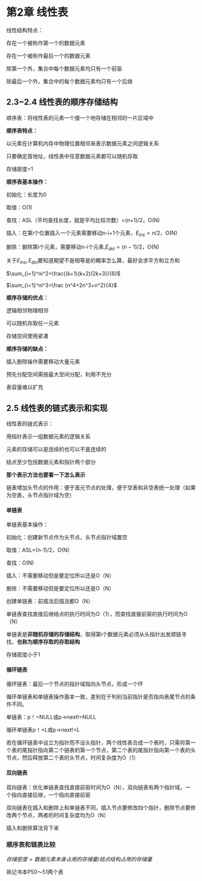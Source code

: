 # 第2章 线性表

线性结构特点：

存在一个被称作第一个的数据元素

存在一个被称作最后一个的数据元素

除第一个外，集合中每个数据元素均只有一个前驱

除最后一个外，集合中的每个数据元素均只有一个后继



## 2.3~2.4 线性表的顺序存储结构

顺序表：将线性表的元素一个接一个地存储在相邻的一片区域中

**顺序表特点：**

以元素在计算机内存中物理位置相邻来表示数据元素之间逻辑关系

只要确定首地址，线性表中任意数据元素都可以随机存取

存储密度=1



**顺序表基本操作：**

初始化：长度为0

取值：O(1)

查找：ASL（平均查找长度，就是平均比较次数）=(n+1)/2，O(N)

插入：在第i个位置插入一个元素需要移动n-i+1个元素，$E_{ins}=n/2$，O(N)

删除：删除第i个元素，需要移动n-i个元素,$E_{del}=(n-1)/2$，O(N)



关于$E_{ins},E_{del}$要知道期望不是相等是的概率怎么算，最好会求平方和立方和

$\sum_{i=1}^ni^2=\frac{(k+1)(k+2)(2k+3)}{6}$

$\sum_{i=1}^ni^3=\frac {n^4+2n^3+n^2}{4}$



**顺序存储的优点：**

逻辑相邻物理相邻

可以随机存取任一元素

存储空间使用紧凑



**顺序存储的缺点：**

插入删除操作需要移动大量元素

预先分配空间需按最大空间分配，利用不充分

表容量难以扩充



## 2.5 线性表的链式表示和实现

线性表的链式表示：

用指针表示一组数据元素的逻辑关系

元素的存储可以是连续的也可以不是连续的

结点至少包括数据元素和指针两个部分



**那个表示方法也要看一下怎么表示**

链表增加头节点的作用：便于首元节点的处理，便于空表和非空表统一处理（如果为空表，头节点指针域为空）

#### 单链表

单链表基本操作：

初始化：创建新节点作为头节点，头节点指针域置空

取值：ASL=(n-1)/2，O(N)

查找：O(N)

插入：不需要移动但是要定位所以还是O（N）

删除：不需要移动但是要定位所以还是O（N）

创建单链表：前插法后插法都O（N）

单链表查找直接后继结点的执行时间为O（1），而查找直接前驱的执行时间为O（N）

单链表是**非随机存储的存储结构**，取得第i个数据元素必须从头指针出发顺链寻找，**也称为顺序存取的存取结构**

存储密度小于1

#### 循环链表

循环链表：最后一个节点的指针域指向头节点，形成一个环

循环单链表和单链表操作基本一致，差别在于判别当前指针是否指向表尾节点的条件不同。

单链表：p！=NULL或p->next!=NULL

循环单链表p！=L或p->next!=L

若在循环链表中设立为指针而不设头指针，两个线性表合成一个表时，只需将第一个表的尾指针指向第二个链表的第一个节点，第二个表的尾指针指向第一个表的头节点，然后释放第二个表的头节点，时间复杂度为O（1）

#### 双向链表

双向链表：优化单链表查找直接前驱时间为O（N），双向链表有两个指针域，一个指向直接后继，一个指向直接前驱

双向链表在插入和删除上和单链表不同，插入节点要修改四个指针，删除节点要修改两个节点，两者的时间复杂度均为O（N）

插入和删除算法背下来

### 顺序表和链表比较

$存储密度=数据元素本身占用的存储量/结点结构占用的存储量$

熟记书本P50～51两个表



